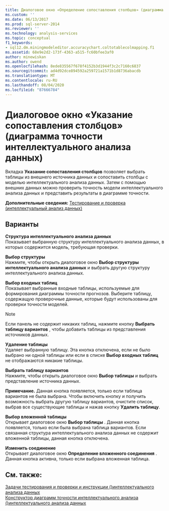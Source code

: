 ```yaml
---
title: Диалоговое окно «Определение сопоставления столбцов» (диаграмма точности интеллектуального анализа данных) | Документация Майкрософт
ms.custom: ''
ms.date: 06/13/2017
ms.prod: sql-server-2014
ms.reviewer: ''
ms.technology: analysis-services
ms.topic: conceptual
f1_keywords:
- sql12.dm.miningmodeleditor.accuracychart.coltotablecolmapping.f1
ms.assetid: 68e9e2d2-173f-4363-a515-fc60bfee3af0
author: minewiskan
ms.author: owend
ms.openlocfilehash: 8ede835567f678f4152b3d1944f3c2c7160c6837
ms.sourcegitcommit: ad4d92dce894592a259721a1571b1d8736abacdb
ms.translationtype: MT
ms.contentlocale: ru-RU
ms.lasthandoff: 08/04/2020
ms.locfileid: "87666784"
---
```

# <a name="specify-column-mapping-dialog-box-mining-accuracy-chart"></a>Диалоговое окно «Указание сопоставления столбцов» (диаграмма точности интеллектуального анализа данных)
  Вкладка **Указание сопоставления столбцов** позволяет выбрать таблицы из внешнего источника данных и сопоставить столбцы с моделью интеллектуального анализа данных. Затем с помощью внешних данных можно проверить точность модели интеллектуального анализа данных и представить результаты в диаграмме точности.  
  
 **Дополнительные сведения:** [Тестирование и проверка (интеллектуальный анализ данных)](data-mining/testing-and-validation-data-mining.md)  
  
## <a name="options"></a>Варианты  
 **Структура интеллектуального анализа данных**  
 Показывает выбранную структуру интеллектуального анализа данных, в которых содержится модель, требующая проверки.  
  
 **Выбор структуры**  
 Нажмите, чтобы открыть диалоговое окно **Выбор структуры интеллектуального анализа данных** и выбрать другую структуру интеллектуального анализа данных.  
  
 **Выбор входных таблиц**  
 Показывает выбранные входные таблицы, используемые для формирования диаграммы точности прогнозов. Выберите таблицу, содержащую проверочные данные, которые будут использованы для проверки точности моделей.  
  
> [!NOTE]  
>  Если панель не содержит никаких таблиц, нажмите кнопку **Выбрать таблицу вариантов** , чтобы добавить таблицы из представления источников данных.  
  
 **Удаление таблицы**  
 Удаляет выбранную таблицу. Эта кнопка отключена, если не было выбрано ни одной таблицы или если в списке **Выбор входных таблиц** не отображаются никакие таблицы.  
  
 **Выбрать таблицу вариантов**  
 Нажмите, чтобы открыть диалоговое окно **Выбор таблицы** и выбрать представление источника данных.  
  
 **Примечание.** Данная кнопка появляется, только если таблица вариантов не была выбрана. Чтобы включить кнопку и получить возможность выбрать другую таблицу вариантов, очистите список, выбрав все существующие таблицы и нажав кнопку **Удалить таблицу**.  
  
 **Выбор вложенной таблицы**  
 Открывает диалоговое окно **Выбор таблицы** . Данная кнопка появляется, только если была выбрана таблица вариантов. Если связанная структура интеллектуального анализа данных не содержит вложенной таблицы, данная кнопка отключена.  
  
 **Изменить соединение**  
 Открывает диалоговое окно **Определение вложенного соединения** . Данная кнопка активна, только если выбрана вложенная таблица.  
  
## <a name="see-also"></a>См. также:  
 [Задачи тестирования и проверки и инструкции &#40;&#41;интеллектуального анализа данных](data-mining/testing-and-validation-tasks-and-how-tos-data-mining.md)   
 [Конструктор диаграмм точности интеллектуального анализа &#40;&#41;интеллектуального анализа данных](mining-accuracy-chart-designer-data-mining.md)  
  
  
